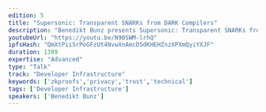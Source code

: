 ```yaml
---
edition: 5
title: "Supersonic: Transparent SNARKs from DARK Compilers"
description: "Benedikt Bunz presents Supersonic: Transparent SNARKs from DARK Compilers."
youtubeUrl: "https://youtu.be/N90SWM-lrhQ"
ipfsHash: "QmXtPiiSrPoGFzUt4NvwXnAmcD5dKHEHZnzXPXmQyiYXJF"
duration: 1389
expertise: "Advanced"
type: "Talk"
track: "Developer Infrastructure"
keywords: ['zkproofs','privacy','trust','technical']
tags: ['Developer Infrastructure']
speakers: ['Benedikt Bunz']
---
```

